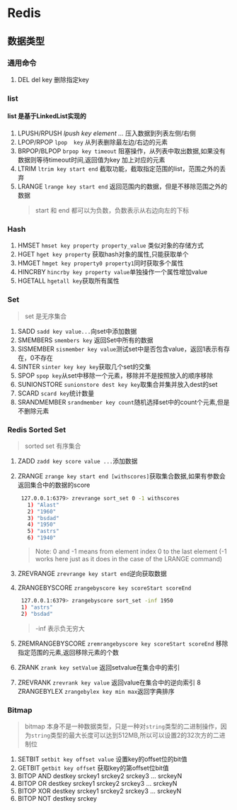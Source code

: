 # Redis

## 数据类型

### 通用命令

1. DEL del key 删除指定key

### **list**

#### list 是基于LinkedList实现的

1. LPUSH/RPUSH *lpush key element ...*  压入数据到列表左侧/右侧  
2. LPOP/RPOP   `lpop  key`              从列表删除最左边/右边的元素  
3. BRPOP/BLPOP `brpop key timeout`      阻塞操作，从列表中取出数据,如果没有数据则等待timeout时间,返回值为key 加上对应的元素  
4. LTRIM       `ltrim key start end`    截取功能，截取指定范围的list，范围之外的丢弃  
5. LRANGE `lrange key start end` 返回范围内的数据，但是不移除范围之外的数据
    > start 和 end 都可以为负数，负数表示从右边向左的下标  

### **Hash**  

1. HMSET `hmset key property property_value` 类似对象的存储方式  
2. HGET `hget key property` 获取hash对象的属性,只能获取单个
3. HMGET `hmget key property0 property1`同时获取多个属性  
4. HINCRBY `hincrby key property value`单独操作一个属性增加value  
5. HGETALL `hgetall key`获取所有属性

### **Set**

> set 是无序集合

1. SADD `sadd key value...`向set中添加数据  
2. SMEMBERS `smembers key` 返回Set中所有的数据  
3. SISMEMBER `sismember key value`测试set中是否包含value，返回1表示有存在，0不存在  
4. SINTER `sinter key key key`获取几个set的交集  
5. SPOP `spop key`从set中移除一个元素，移除并不是按照放入的顺序移除
6. SUNIONSTORE `sunionstore dest key key`取集合并集并放入dest的set
7. SCARD `scard key`统计数量  
8. SRANDMEMBER `srandmember key count`随机选择set中的count个元素,但是不删除元素

### **Redis Sorted Set**

> sorted set 有序集合  

1. ZADD `zadd key score value ...`添加数据
2. ZRANGE `zrange key start end [withscores]`获取集合数据,如果有参数会返回集合中的数据的score  

   ```bash
    127.0.0.1:6379> zrevrange sort_set 0 -1 withscores
      1) "Alast"
      2) "1960"
      3) "bsdad"
      4) "1950"
      5) "astrs"
      6) "1940"
   ```

   > Note: 0 and -1 means from element index 0 to the last element (-1 works here just as it does in the case of the LRANGE command)  
3. ZREVRANGE `zrevrange key start end`逆向获取数据  
4. ZRANGEBYSCORE `zrangebyscore key scoreStart scoreEnd`  

   ```bash
    127.0.0.1:6379> zrangebyscore sort_set -inf 1950
    1) "astrs"
    2) "bsdad"
   ```

   > -inf 表示负无穷大  

5. ZREMRANGEBYSCORE `zremrangebyscore key scoreStart scoreEnd` 移除指定范围的元素,返回移除元素的个数  
6. ZRANK `zrank key setValue` 返回setvalue在集合中的索引
7. ZREVRANK `zrevrank key value` 返回value在集合中的逆向索引
8  ZRANGEBYLEX `zrangebylex key min max`返回字典排序

### **Bitmap**

> bitmap 本身不是一种数据类型，只是一种对`string`类型的二进制操作，因为`string`类型的最大长度可以达到512MB,所以可以设置2的32次方的二进制位

1. SETBIT `setbit key offset value` 设置key的offset位的bit值
2. GETBIT `getbit key offset` 获取key的第offset位bit值
3. BITOP AND destkey srckey1 srckey2 srckey3 ... srckeyN
4. BITOP OR destkey srckey1 srckey2 srckey3 ... srckeyN
5. BITOP XOR destkey srckey1 srckey2 srckey3 ... srckeyN
6. BITOP NOT destkey srckey